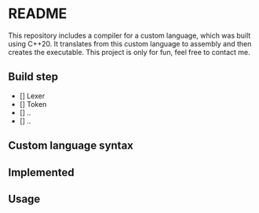 # README 
This repository includes a compiler for a custom language, which was built using C++20.
It translates from this custom language to assembly and then creates the executable. 
This project is only for fun, feel free to contact me.

## Build step
- [] Lexer
- [] Token
- [] ..
- [] ..

## Custom language syntax


## Implemented


## Usage

